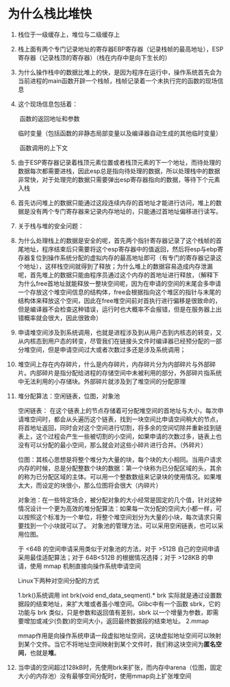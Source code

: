 # 为什么栈比堆快

1. 栈位于一级缓存上，堆位与二级缓存上

2. 栈上面有两个专门记录地址的寄存器EBP寄存器（记录栈帧的最高地址），ESP寄存器（记录栈顶的寄存器）（栈在内存中是向下生长的）

3. 为什么操作栈中的数据比堆上的快，是因为程序在运行中，操作系统首先会为当前进程的main函数开辟一个栈帧，栈帧记录着一个未执行完的函数的现场信息

4. 这个现场信息包括着：

   ​    函数的返回地址和参数

   ​	临时变量（包括函数的非静态局部变量以及编译器自动生成的其他临时变量）

   ​	函数调用的上下文

5. 由于ESP寄存器记录着栈顶元素位置或者栈顶元素的下一个地址，而待处理的数据每次都需要进栈，因此esp总是指向待处理的数据，所以处理栈中的数据非常快，对于处理完的数据只需要弹出esp寄存器指向的数据，等待下个元素入栈

6. 首先访问堆上的数据只能通过这段连续内存的首地址才能进行访问，堆上的数据是没有两个专门寄存器来记录内存地址的，只能通过首地址偏移进行读写。																

7. 关于栈与堆的安全问题：

8. 为什么处理栈上的数据是安全的呢，首先两个指针寄存器记录了这个栈帧的首尾地址，程序结束后只需要将这个esp寄存器中的值返回，然后将esp与ebp寄存器复位到操作系统分配的虚拟内存的最高地址即可（有专门的寄存器记录这个地址），这样栈空间就得到了释放；为什么堆上的数据容易造成内存泄漏呢，首先堆上的数据只能由程序员通过这个内存的首地址进行释放，（解释下为什么free首地址就能释放一整块空间呢，因为在申请的空间的末尾会多申请一个存放这个堆空间信息的结构体，free会根据指向这个堆区的指针与末尾的结构体来释放这个空间，因此在free堆空间前对首执行进行偏移是很致命的，但是编译器不会检查这种错误，运行时也大概率不会报错，但是在服务器上出错概率就会很大，因此很致命）

9. 申请堆空间涉及到系统调用，也就是进程涉及到从用户态到内核态的转变，又从内核态到用户态的转变，尽管我们在链接头文件时编译器已经预分配的一部分堆空间，但是申请空间过大或者次数过多还是涉及系统调用；

10. 堆空间上存在内存碎片，什么是内存碎片，内存碎片分为内部碎片与外部碎片。内部碎片是指分配给进程的存储空间中未被利用的部分，外部碎片指系统中无法利用的小存储块。外部碎片就涉及到了堆空间的分配原理

11. 堆分配算法：空闲链表，位图，对象池

    空闲链表： 在这个链表上的节点存储着可分配堆空间的首地址与大小，每次申请堆空间时，都会从头遍历这个链表，找到一块空间比申请空间稍大的节点，将首地址返回，同时会对这个空间进行切割，将多余的空间切除并重新挂到链表上，这个过程会产生一些被切割的小空间，如果申请的次数过多，链表上也没有可以分配的最小空间，那么就会对这些小碎片进行合并。（外碎片）

    位图：其核心思想是将整个堆分为大量的块，每个块的大小相同。当用户请求内存的时候，总是分配整数个块的数据：第一个块称为已分配区域的头，其余的称为已分配区域的主体。可以用一个整数数组来记录块的使用情况。如果堆太大，而设定的块很小，那么位图将会很大（内碎片）

    对象池：在一些特定场合，被分配对象的大小经常是固定的几个值，针对这种情况设计一个更为高效的堆分配算法：如果每一次分配的空间大小都一样，可以按照这个标准为一个单位，将整个堆空间划分为大量的小块，每次请求只需要找到一个小块就可以了。
    对象池的管理方法，可以采用空闲链表，也可以采用位图。
    
    于 <64B 的空间申请采用类似于对象池的方法，对于 >512B 自己的空间申请采用最佳适配算法；对于 64B<512B 的根据情况选择；对于 >128KB 的申请，使用 mmap 机制直接向操作系统申请空间
    
    Linux下两种对空间分配的方式
    
    1.brk()系统调用
    int brk(void end_data_seqment).*
    brk 实际就是通过设置数据段的结束地址，来扩大堆或者虽小堆空间。Glibc中有一个函数 sbrk，它的功能与 brk 类似，只是参数和返回值有差别，sbrk 以一个增量为参数，即需要增加或减少(负数)的空间大小，返回最终数据段的结束地址。
    2.mmap
    
     mmap作用是向操作系统申请一段虚拟地址空间，这块虚拟地址空间可以映射到某个文件。当它不将地址空间映射到某个文件时，我们称这块空间为**匿名空间**，也就是**堆**。
    
    

1. 当申请的空间超过128kB时，先使用brk来扩张，而内存中arena（位图，固定大小的内存池）没有最够空间分配时，使用mmap向上扩张堆空间